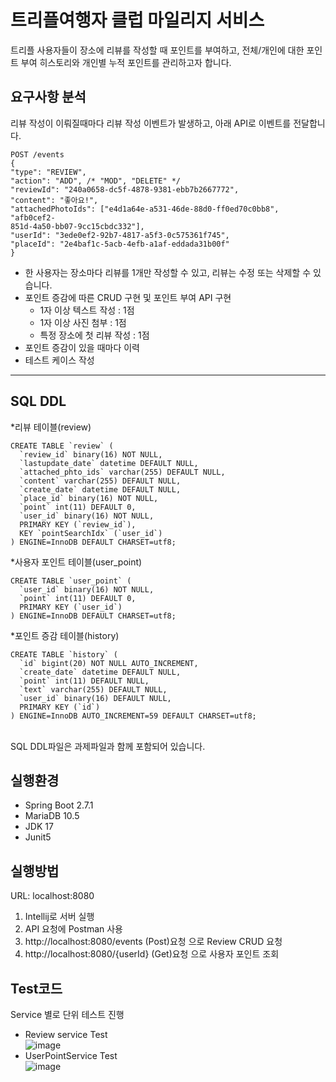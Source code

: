 # 트리플여행자 클럽 마일리지 서비스
트리플 사용자들이 장소에 리뷰를 작성할 때 포인트를 부여하고, 전체/개인에 대한 포인트 부여 히스토리와 개인별
누적 포인트를 관리하고자 합니다.
## 요구사항 분석
리뷰 작성이 이뤄질때마다 리뷰 작성 이벤트가 발생하고, 아래 API로 이벤트를 전달합니다.
```
POST /events
{
"type": "REVIEW",
"action": "ADD", /* "MOD", "DELETE" */
"reviewId": "240a0658-dc5f-4878-9381-ebb7b2667772",
"content": "좋아요!",
"attachedPhotoIds": ["e4d1a64e-a531-46de-88d0-ff0ed70c0bb8", "afb0cef2-
851d-4a50-bb07-9cc15cbdc332"],
"userId": "3ede0ef2-92b7-4817-a5f3-0c575361f745",
"placeId": "2e4baf1c-5acb-4efb-a1af-eddada31b00f"
}

```
+ 한 사용자는 장소마다 리뷰를 1개만 작성할 수 있고, 리뷰는 수정 또는 삭제할 수 있습니다.
+ 포인트 증감에 따른 CRUD 구현 및 포인트 부여 API 구현
  + 1자 이상 텍스트 작성 : 1점
  + 1자 이상 사진 첨부 : 1점
  + 특정 장소에 첫 리뷰 작성 : 1점
+ 포인트 증감이 있을 때마다 이력
+ 테스트 케이스 작성
--------------------------------------------------------------------------------------
## SQL DDL
*리뷰 테이블(review)
```
CREATE TABLE `review` (
  `review_id` binary(16) NOT NULL,
  `lastupdate_date` datetime DEFAULT NULL,
  `attached_phto_ids` varchar(255) DEFAULT NULL,
  `content` varchar(255) DEFAULT NULL,
  `create_date` datetime DEFAULT NULL,
  `place_id` binary(16) NOT NULL,
  `point` int(11) DEFAULT 0,
  `user_id` binary(16) NOT NULL,
  PRIMARY KEY (`review_id`),
  KEY `pointSearchIdx` (`user_id`)
) ENGINE=InnoDB DEFAULT CHARSET=utf8;
```
*사용자 포인트 테이블(user_point)
```
CREATE TABLE `user_point` (
  `user_id` binary(16) NOT NULL,
  `point` int(11) DEFAULT 0,
  PRIMARY KEY (`user_id`)
) ENGINE=InnoDB DEFAULT CHARSET=utf8;
```
*포인트 증감 테이블(history)
```
CREATE TABLE `history` (
  `id` bigint(20) NOT NULL AUTO_INCREMENT,
  `create_date` datetime DEFAULT NULL,
  `point` int(11) DEFAULT NULL,
  `text` varchar(255) DEFAULT NULL,
  `user_id` binary(16) DEFAULT NULL,
  PRIMARY KEY (`id`)
) ENGINE=InnoDB AUTO_INCREMENT=59 DEFAULT CHARSET=utf8;
```
<br/>SQL DDL파일은 과제파일과 함께 포함되어 있습니다.
## 실행환경
+ Spring Boot 2.7.1
+ MariaDB 10.5
+ JDK 17
+ Junit5
## 실행방법
URL: localhost:8080
1. Intellij로 서버 실행
2. API 요청에 Postman 사용
3. http://localhost:8080/events (Post)요청 으로 Review CRUD 요청
4. http://localhost:8080/{userId} (Get)요청 으로 사용자 포인트 조회
## Test코드
Service 별로 단위 테스트 진행
* Review service Test<br/>
![image](https://user-images.githubusercontent.com/71069665/178142085-668d710e-73fc-4637-9897-f6ccfa916761.png)
* UserPointService Test<br/>
![image](https://user-images.githubusercontent.com/71069665/178142112-827c514b-0e03-4266-98a8-be36b26b3e6e.png)


